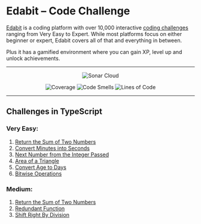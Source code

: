 # Edabit – Code Challenge

[Edabit](https://edabit.com/) is a coding platform with over 10,000 interactive [coding challenges](https://edabit.com/challenges) ranging from Very Easy to Expert. While most platforms focus on either beginner or expert, Edabit covers all of that and everything in between.

Plus it has a gamified environment where you can gain XP, level up and unlock achievements.

---

<p align="center">
    <img src="https://sonarcloud.io/images/project_badges/sonarcloud-white.svg" alt="Sonar Cloud">
</p>

<p align="center">
    <img src="https://sonarcloud.io/api/project_badges/measure?project=jakubjirous_edabit-code-challenge&metric=coverage" alt="Coverage">
    <img src="https://sonarcloud.io/api/project_badges/measure?project=jakubjirous_edabit-code-challenge&metric=code_smells" alt="Code Smells">
    <img src="https://sonarcloud.io/api/project_badges/measure?project=jakubjirous_edabit-code-challenge&metric=ncloc" alt="Lines of Code">
</p>

---

## Challenges in TypeScript

### Very Easy:

1. [Return the Sum of Two Numbers](/src/challenges/very-easy/01-addition/INDEX.md)
2. [Convert Minutes into Seconds](/src/challenges/very-easy/02-convert/INDEX.md)
3. [Next Number from the Integer Passed](/src/challenges/very-easy/03-next-number/INDEX.md)
4. [Area of a Triangle](/src/challenges/very-easy/04-triangle-area/INDEX.md)
5. [Convert Age to Days](/src/challenges/very-easy/05-age-to-days/INDEX.md)
6. [Bitwise Operations](/src/challenges/very-easy/06-bitwise-operations/INDEX.md)

### Medium:

1. [Return the Sum of Two Numbers](/src/challenges/medium/01-how-much-is-true/INDEX.md)
2. [Redundant Function](/src/challenges/medium/02-redundant-function/INDEX.md)
3. [Shift Right By Division](/src/challenges/medium/03-right-shift-by-division/INDEX.md)
